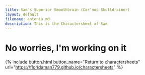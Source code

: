 ```yaml
---
title: Sam's Superior Smoothbrain (Car'noc Skulldrainer)
layout: default
filename: antonia.md
description: This is the Charactersheet of Sam
---
```


# No worries, I'm working on it

{% include button.html button_name="Return to charactersheets" url="https://floridaman779.github.io/charactersheets" %}

